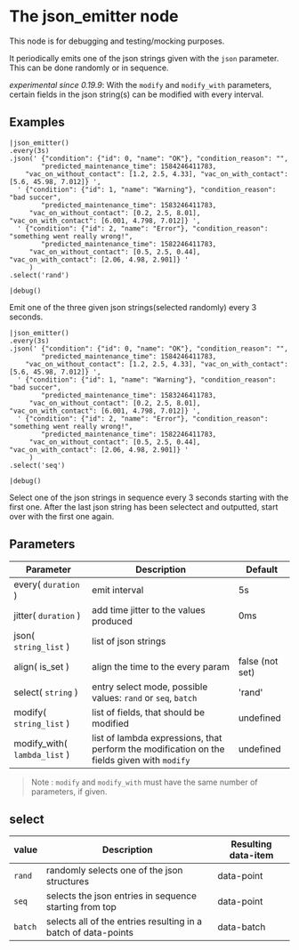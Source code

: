 The json_emitter node
=====================

This node is for debugging and testing/mocking purposes.

It periodically emits one of the json strings given with the `json` parameter. This can be done randomly or in sequence.

_experimental since 0.19.9_:
    With the `modify` and `modify_with` parameters, certain fields in the json string(s) can be modified with every interval.


Examples
-------
```dfs  
|json_emitter()
.every(3s)
.json(' {"condition": {"id": 0, "name": "OK"}, "condition_reason": "", 
        "predicted_maintenance_time": 1584246411783,
    "vac_on_without_contact": [1.2, 2.5, 4.33], "vac_on_with_contact": [5.6, 45.98, 7.012]} ',
  ' {"condition": {"id": 1, "name": "Warning"}, "condition_reason": "bad succer", 
        "predicted_maintenance_time": 1583246411783,
     "vac_on_without_contact": [0.2, 2.5, 8.01], "vac_on_with_contact": [6.001, 4.798, 7.012]} ',
  ' {"condition": {"id": 2, "name": "Error"}, "condition_reason": "something went really wrong!", 
        "predicted_maintenance_time": 1582246411783,
     "vac_on_without_contact": [0.5, 2.5, 0.44], "vac_on_with_contact": [2.06, 4.98, 2.901]} '
     )
.select('rand')

|debug()
```
     
Emit one of the three given json strings(selected randomly) every 3 seconds.


```dfs  
|json_emitter()
.every(3s)
.json(' {"condition": {"id": 0, "name": "OK"}, "condition_reason": "", 
        "predicted_maintenance_time": 1584246411783,
    "vac_on_without_contact": [1.2, 2.5, 4.33], "vac_on_with_contact": [5.6, 45.98, 7.012]} ',
  ' {"condition": {"id": 1, "name": "Warning"}, "condition_reason": "bad succer", 
        "predicted_maintenance_time": 1583246411783,
     "vac_on_without_contact": [0.2, 2.5, 8.01], "vac_on_with_contact": [6.001, 4.798, 7.012]} ',
  ' {"condition": {"id": 2, "name": "Error"}, "condition_reason": "something went really wrong!", 
        "predicted_maintenance_time": 1582246411783,
     "vac_on_without_contact": [0.5, 2.5, 0.44], "vac_on_with_contact": [2.06, 4.98, 2.901]} '
     )
.select('seq')

|debug()
```

Select one of the json strings in sequence every 3 seconds starting with the first one. After the last json string has been
selectect and outputted, start over with the first one again.


Parameters
----------

| Parameter                    | Description                                                                                 | Default         |
|------------------------------|---------------------------------------------------------------------------------------------|-----------------|
| every( `duration` )          | emit interval                                                                               | 5s              |
| jitter( `duration` )         | add time jitter to the values produced                                                      | 0ms             |
| json( `string_list` )        | list of json strings                                                                        |                 |
| align( is_set )              | align the time to the every param                                                           | false (not set) |
| select( `string` )           | entry select mode, possible values: `rand` or `seq`, `batch`                                | 'rand'          |
| modify( `string_list` )      | list of fields, that should be modified                                                     | undefined       |
| modify_with( `lambda_list` ) | list of lambda expressions, that perform the modification on the fields given with `modify` | undefined       |

> Note : `modify` and `modify_with` must have the same number of parameters, if given.

select
------


| value   | Description                                                    | Resulting data-item |
|---------|----------------------------------------------------------------|---------------------|
| `rand`  | randomly selects one of the json structures                    | data-point          |
| `seq`   | selects the json entries in sequence starting from top         | data-point          |
| `batch` | selects all of the entries resulting in a batch of data-points | data-batch          |
 